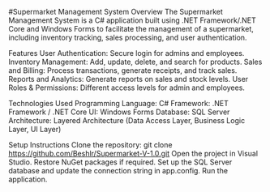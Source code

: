 #Supermarket Management System
Overview
The Supermarket Management System is a C# application built using .NET Framework/.NET Core and Windows Forms to facilitate the management of a supermarket, including inventory tracking, sales processing, and user authentication.

Features
User Authentication: Secure login for admins and employees.
Inventory Management: Add, update, delete, and search for products.
Sales and Billing: Process transactions, generate receipts, and track sales.
Reports and Analytics: Generate reports on sales and stock levels.
User Roles & Permissions: Different access levels for admin and employees.

Technologies Used
Programming Language: C#
Framework: .NET Framework / .NET Core
UI: Windows Forms
Database: SQL Server
Architecture: Layered Architecture (Data Access Layer, Business Logic Layer, UI Layer)

Setup Instructions
Clone the repository:
git clone https://github.com/Beshlr/Supermarket-V-1.0.git
Open the project in Visual Studio.
Restore NuGet packages if required.
Set up the SQL Server database and update the connection string in app.config.
Run the application.